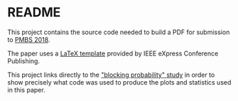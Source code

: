 README
======

This project contains the source code needed to build a PDF for submission to
[PMBS 2018](https://www.dcs.warwick.ac.uk/pmbs/pmbs/PMBS/Welcome.html).

The paper uses a
[LaTeX template](https://www.ieee.org/conferences/publishing/templates.html)
provided by IEEE eXpress Conference Publishing.

This project links directly to the
["blocking probability" study](https://github.com/ATLAS-Titan/moab-data) in
order to show precisely what code was used to produce the plots and statistics
used in this paper.


